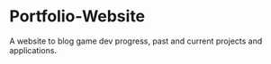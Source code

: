 # Portfolio-Website
A website to blog game dev progress, past and current projects and applications.
